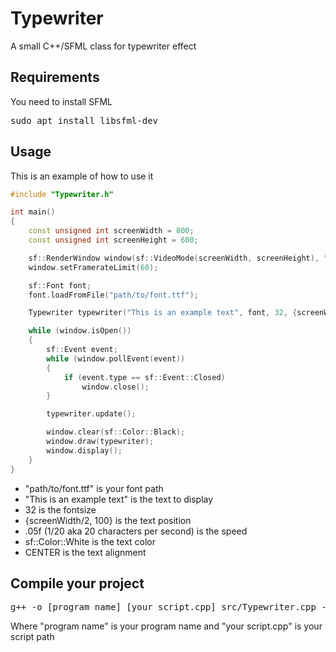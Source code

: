 # Typewriter
A small C++/SFML class for typewriter effect

## Requirements
You need to install SFML
<pre>
sudo apt install libsfml-dev
</pre>

## Usage 
This is an example of how to use it
```c++
#include "Typewriter.h"

int main()
{
    const unsigned int screenWidth = 800;
    const unsigned int screenHeight = 600;

    sf::RenderWindow window(sf::VideoMode(screenWidth, screenHeight), "Typewriter");
    window.setFramerateLimit(60);

    sf::Font font;
    font.loadFromFile("path/to/font.ttf");

    Typewriter typewriter("This is an example text", font, 32, {screenWidth/2, 100}, .05f, sf::Color::White, CENTER);

    while (window.isOpen())
    {
        sf::Event event;
        while (window.pollEvent(event))
        {
            if (event.type == sf::Event::Closed)
                window.close();
        }

        typewriter.update();

        window.clear(sf::Color::Black);
        window.draw(typewriter);
        window.display();
    }
}
```
- "path/to/font.ttf" is your font path
- "This is an example text" is the text to display
- 32 is the fontsize
- {screenWidth/2, 100} is the text position
- .05f (1/20 aka 20 characters per second) is the speed
- sf::Color::White is the text color
- CENTER is the text alignment

## Compile your project
<pre>
g++ -o [program name] [your script.cpp] src/Typewriter.cpp -I src -lsfml-system -lsfml-window -lsfml-graphics 
</pre>
Where "program name" is your program name and "your script.cpp" is your script path
